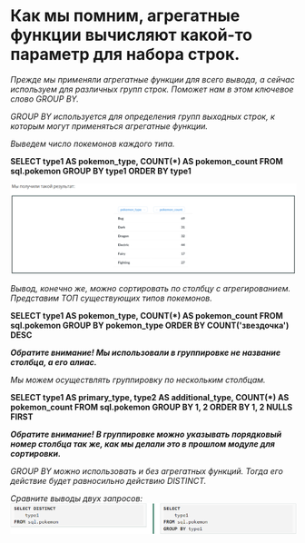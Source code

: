 # Как мы помним, агрегатные функции вычисляют какой-то параметр для набора строк.

*Прежде мы применяли агрегатные функции для всего вывода, а сейчас используем для различных групп строк. Поможет нам в этом ключевое слово GROUP BY.*

*GROUP BY используется для определения групп выходных строк, к которым могут применяться агрегатные функции.*

*Выведем число покемонов каждого типа.*

**SELECT
    type1 AS pokemon_type,
    COUNT(*) AS pokemon_count
FROM sql.pokemon
GROUP BY type1
ORDER BY type1**

![alt text](image-2.png)

*Вывод, конечно же, можно сортировать по столбцу с агрегированием.*
*Представим ТОП существующих типов покемонов.*

**SELECT
    type1 AS pokemon_type,
    COUNT(*) AS pokemon_count
FROM sql.pokemon
GROUP BY pokemon_type
ORDER BY COUNT('звездочка') DESC**

***Обратите внимание! Мы использовали в группировке не название столбца, а его алиас.***

*Мы можем осуществлять группировку по нескольким столбцам.*

**SELECT
    type1 AS primary_type,
    type2 AS additional_type,
    COUNT(*) AS pokemon_count
FROM sql.pokemon
GROUP BY 1, 2
ORDER BY 1, 2 NULLS FIRST**

***Обратите внимание! В группировке можно указывать порядковый номер столбца так же, как мы делали это в прошлом модуле для сортировки.***

*GROUP BY можно использовать и без агрегатных функций. Тогда его действие будет равносильно действию DISTINCT.*

*Сравните выводы двух запросов:*
![alt text](image-4.png)
